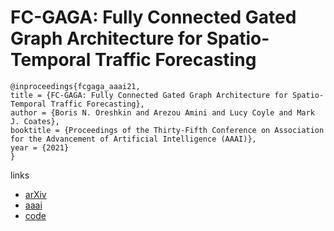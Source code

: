 # FC-GAGA: Fully Connected Gated Graph Architecture for Spatio-Temporal Traffic Forecasting

```
@inproceedings{fcgaga_aaai21,
title = {FC-GAGA: Fully Connected Gated Graph Architecture for Spatio-Temporal Traffic Forecasting},
author = {Boris N. Oreshkin and Arezou Amini and Lucy Coyle and Mark J. Coates},
booktitle = {Proceedings of the Thirty-Fifth Conference on Association for the Advancement of Artificial Intelligence (AAAI)},
year = {2021}
}
```

links
- [arXiv](https://arxiv.org/abs/2007.15531)
- [aaai](https://www.aaai.org/AAAI21Papers/AAAI-9957.OreshkinB.pdf)
- [code](https://github.com/boreshkinai/fc-gaga)
